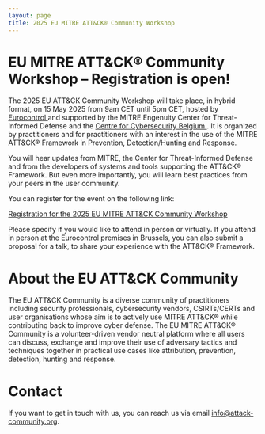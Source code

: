 ```yaml
---
layout: page
title: 2025 EU MITRE ATT&CK® Community Workshop
---
```


# EU MITRE ATT&CK® Community Workshop – Registration is open!

The 2025 EU ATT&CK Community Workshop will take place, in hybrid format, on 15 May 2025 from 9am CET until 5pm CET, hosted by <a href="https://www.eurocontrol.int/"> Eurocontrol </a> and supported by the MITRE Engenuity Center for Threat-Informed Defense and the <a href="https://ccb.belgium.be/en"> Centre for Cybersecurity Belgium </a>.  It is organized by practitioners and for practitioners with an interest in the use of the MITRE ATT&CK® Framework in Prevention, Detection/Hunting and Response.

You will hear updates from MITRE, the Center for Threat-Informed Defense and from the developers of systems and tools supporting the ATT&CK® Framework. But even more importantly, you will learn best practices from your peers in the user community.

You can register for the event on the following link:

<a href="https://www.eurocontrol.int/event/2025-eu-mitre-attckr-community-workshop"> Registration for the 2025 EU MITRE ATT&CK Community Workshop </a>

Please specify if you would like to attend in person or virtually. If you attend in person at the Eurocontrol premises in Brussels, you can also submit a proposal for a talk, to share your experience with the ATT&CK® Framework.

# About the EU ATT&CK Community

The EU ATT&CK Community is a diverse community of practitioners including security professionals, cybersecurity vendors, CSIRTs/CERTs and user organisations whose aim is to actively use MITRE ATT&CK® while contributing back to improve cyber defense. The EU MITRE ATT&CK® Community is a volunteer-driven vendor neutral platform where all users can discuss, exchange and improve their use of adversary tactics and techniques together in practical use cases like attribution, prevention, detection, hunting and response.

# Contact

If you want to get in touch with us, you can reach us via email info@attack-community.org. 

